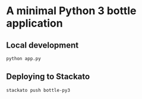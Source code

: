 # A minimal Python 3 bottle application 

## Local development

    python app.py

## Deploying to Stackato

    stackato push bottle-py3
